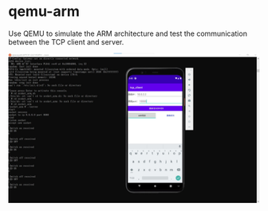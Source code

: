 # qemu-arm

Use QEMU to simulate the ARM architecture and test the communication between the TCP client and server.


![image](https://github.com/gengyouchou/qemu-arm/blob/main/screenshot/demo.jpg)
